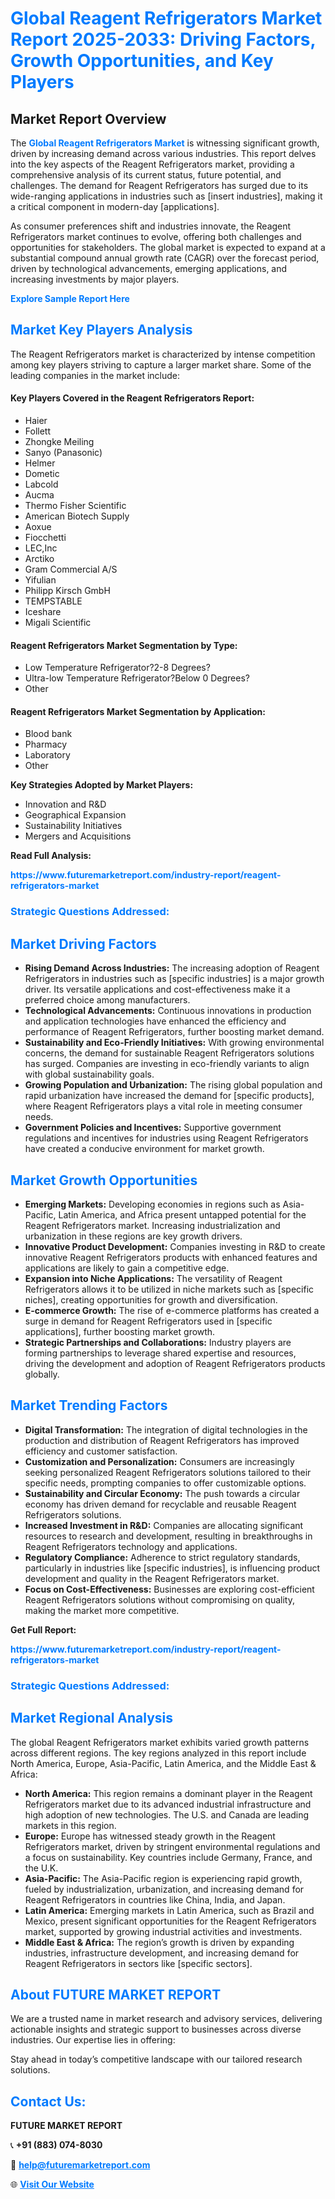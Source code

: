 <h1 style="color: #007BFF;">Global Reagent Refrigerators Market Report 2025-2033: Driving Factors, Growth Opportunities, and Key Players</h1>

<section id="overview">
<h2>Market Report Overview</h2>
<p>The <a href="https://www.futuremarketreport.com/industry-report/reagent-refrigerators-market" style="color: #007BFF; text-decoration: none;"><strong>Global Reagent Refrigerators Market</strong></a> is witnessing significant growth, driven by increasing demand across various industries. This report delves into the key aspects of the Reagent Refrigerators market, providing a comprehensive analysis of its current status, future potential, and challenges. The demand for Reagent Refrigerators has surged due to its wide-ranging applications in industries such as [insert industries], making it a critical component in modern-day [applications].</p>
<p>As consumer preferences shift and industries innovate, the Reagent Refrigerators market continues to evolve, offering both challenges and opportunities for stakeholders. The global market is expected to expand at a substantial compound annual growth rate (CAGR) over the forecast period, driven by technological advancements, emerging applications, and increasing investments by major players.</p>
</section>

<section id="overview">
<p><a href="https://www.futuremarketreport.com/request-sample/reportId=64383" style="color: #007BFF; text-decoration: none;"><strong>Explore Sample Report Here</strong></a></p>
</section>

<section id="key-players">
<h2 style="color: #007BFF;">Market Key Players Analysis</h2>
<p>The Reagent Refrigerators market is characterized by intense competition among key players striving to capture a larger market share. Some of the leading companies in the market include:</p>
<h4>Key Players Covered in the Reagent Refrigerators Report:</h4>
<ul><li>Haier</li><li>Follett</li><li>Zhongke Meiling</li><li>Sanyo (Panasonic)</li><li>Helmer</li><li>Dometic</li><li>Labcold</li><li>Aucma</li><li>Thermo Fisher Scientific</li><li>American Biotech Supply</li><li>Aoxue</li><li>Fiocchetti</li><li>LEC,Inc</li><li>Arctiko</li><li>Gram Commercial A/S</li><li>Yifulian</li><li>Philipp Kirsch GmbH</li><li>TEMPSTABLE</li><li>Iceshare</li><li>Migali Scientific</li></ul>
<h4>Reagent Refrigerators Market Segmentation by Type:</h4>
<ul><li>Low Temperature Refrigerator?2-8 Degrees?</li><li>Ultra-low Temperature Refrigerator?Below 0 Degrees?</li><li>Other</li></ul>

<h4>Reagent Refrigerators Market Segmentation by Application:</h4>
<ul><li>Blood bank</li><li>Pharmacy</li><li>Laboratory</li><li>Other</li></ul>
<p><strong>Key Strategies Adopted by Market Players:</strong></p>
<ul>
<li>Innovation and R&D</li>
<li>Geographical Expansion</li>
<li>Sustainability Initiatives</li>
<li>Mergers and Acquisitions</li>
</ul>
</section>

<section>
<p><strong>Read Full Analysis: </strong></p><a href="https://www.futuremarketreport.com/industry-report/reagent-refrigerators-market" style="color: #007BFF; text-decoration: none;"><strong>https://www.futuremarketreport.com/industry-report/reagent-refrigerators-market</strong></a>
<h3 style="color: #007BFF;">Strategic Questions Addressed:</h3>
</section>

<section id="driving-factors">
<h2 style="color: #007BFF;">Market Driving Factors</h2>
<ul>
<li><strong>Rising Demand Across Industries:</strong> The increasing adoption of Reagent Refrigerators in industries such as [specific industries] is a major growth driver. Its versatile applications and cost-effectiveness make it a preferred choice among manufacturers.</li>
<li><strong>Technological Advancements:</strong> Continuous innovations in production and application technologies have enhanced the efficiency and performance of Reagent Refrigerators, further boosting market demand.</li>
<li><strong>Sustainability and Eco-Friendly Initiatives:</strong> With growing environmental concerns, the demand for sustainable Reagent Refrigerators solutions has surged. Companies are investing in eco-friendly variants to align with global sustainability goals.</li>
<li><strong>Growing Population and Urbanization:</strong> The rising global population and rapid urbanization have increased the demand for [specific products], where Reagent Refrigerators plays a vital role in meeting consumer needs.</li>
<li><strong>Government Policies and Incentives:</strong> Supportive government regulations and incentives for industries using Reagent Refrigerators have created a conducive environment for market growth.</li>
</ul>
</section>

<section id="growth-opportunities">
<h2 style="color: #007BFF;">Market Growth Opportunities</h2>
<ul>
<li><strong>Emerging Markets:</strong> Developing economies in regions such as Asia-Pacific, Latin America, and Africa present untapped potential for the Reagent Refrigerators market. Increasing industrialization and urbanization in these regions are key growth drivers.</li>
<li><strong>Innovative Product Development:</strong> Companies investing in R&D to create innovative Reagent Refrigerators products with enhanced features and applications are likely to gain a competitive edge.</li>
<li><strong>Expansion into Niche Applications:</strong> The versatility of Reagent Refrigerators allows it to be utilized in niche markets such as [specific niches], creating opportunities for growth and diversification.</li>
<li><strong>E-commerce Growth:</strong> The rise of e-commerce platforms has created a surge in demand for Reagent Refrigerators used in [specific applications], further boosting market growth.</li>
<li><strong>Strategic Partnerships and Collaborations:</strong> Industry players are forming partnerships to leverage shared expertise and resources, driving the development and adoption of Reagent Refrigerators products globally.</li>
</ul>
</section>

<section id="trending-factors">
<h2 style="color: #007BFF;">Market Trending Factors</h2>
<ul>
<li><strong>Digital Transformation:</strong> The integration of digital technologies in the production and distribution of Reagent Refrigerators has improved efficiency and customer satisfaction.</li>
<li><strong>Customization and Personalization:</strong> Consumers are increasingly seeking personalized Reagent Refrigerators solutions tailored to their specific needs, prompting companies to offer customizable options.</li>
<li><strong>Sustainability and Circular Economy:</strong> The push towards a circular economy has driven demand for recyclable and reusable Reagent Refrigerators solutions.</li>
<li><strong>Increased Investment in R&D:</strong> Companies are allocating significant resources to research and development, resulting in breakthroughs in Reagent Refrigerators technology and applications.</li>
<li><strong>Regulatory Compliance:</strong> Adherence to strict regulatory standards, particularly in industries like [specific industries], is influencing product development and quality in the Reagent Refrigerators market.</li>
<li><strong>Focus on Cost-Effectiveness:</strong> Businesses are exploring cost-efficient Reagent Refrigerators solutions without compromising on quality, making the market more competitive.</li>
</ul>
</section>

<section>
<p><strong>Get Full Report: </strong></p><a href="https://www.futuremarketreport.com/industry-report/reagent-refrigerators-market" style="color: #007BFF; text-decoration: none;"><strong>https://www.futuremarketreport.com/industry-report/reagent-refrigerators-market</strong></a>
<h3 style="color: #007BFF;">Strategic Questions Addressed:</h3>
</section>


<section id="regional-analysis">
<h2 style="color: #007BFF;">Market Regional Analysis</h2>
<p>The global Reagent Refrigerators market exhibits varied growth patterns across different regions. The key regions analyzed in this report include North America, Europe, Asia-Pacific, Latin America, and the Middle East & Africa:</p>
<ul>
<li><strong>North America:</strong> This region remains a dominant player in the Reagent Refrigerators market due to its advanced industrial infrastructure and high adoption of new technologies. The U.S. and Canada are leading markets in this region.</li>
<li><strong>Europe:</strong> Europe has witnessed steady growth in the Reagent Refrigerators market, driven by stringent environmental regulations and a focus on sustainability. Key countries include Germany, France, and the U.K.</li>
<li><strong>Asia-Pacific:</strong> The Asia-Pacific region is experiencing rapid growth, fueled by industrialization, urbanization, and increasing demand for Reagent Refrigerators in countries like China, India, and Japan.</li>
<li><strong>Latin America:</strong> Emerging markets in Latin America, such as Brazil and Mexico, present significant opportunities for the Reagent Refrigerators market, supported by growing industrial activities and investments.</li>
<li><strong>Middle East & Africa:</strong> The region’s growth is driven by expanding industries, infrastructure development, and increasing demand for Reagent Refrigerators in sectors like [specific sectors].</li>
</ul>
</section>

<footer>
<h2 style="color: #007BFF;">About FUTURE MARKET REPORT</h2>
<p>We are a trusted name in market research and advisory services, delivering actionable insights and strategic support to businesses across diverse industries. Our expertise lies in offering:</p>

<p>Stay ahead in today’s competitive landscape with our tailored research solutions.</p>

<h2 style="color: #007BFF;">Contact Us:</h2>
<p><strong>FUTURE MARKET REPORT</strong></p>
<p>📞 <strong>+91 (883) 074-8030</strong></p>
<p>📧 <strong><a href="mailto:help@futuremarketreport.com" style="color: #007BFF;">help@futuremarketreport.com</a></strong></p>
<p>🌐 <strong><a href="https://www.futuremarketreport.com/" style="color: #007BFF;">Visit Our Website</a></strong></p>
</footer>